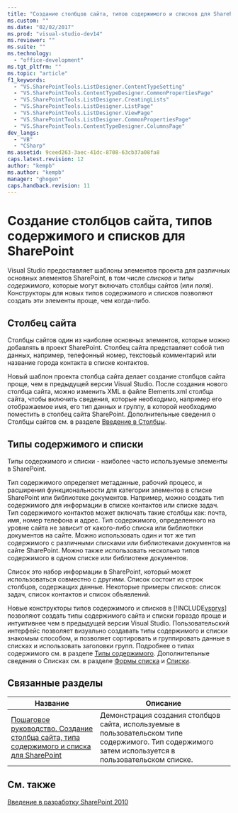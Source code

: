 ```yaml
---
title: "Создание столбцов сайта, типов содержимого и списков для SharePoint | Microsoft Docs"
ms.custom: ""
ms.date: "02/02/2017"
ms.prod: "visual-studio-dev14"
ms.reviewer: ""
ms.suite: ""
ms.technology: 
  - "office-development"
ms.tgt_pltfrm: ""
ms.topic: "article"
f1_keywords: 
  - "VS.SharePointTools.ListDesigner.ContentTypeSetting"
  - "VS.SharePointTools.ContentTypeDesigner.CommonPropertiesPage"
  - "VS.SharePointTools.ListDesigner.CreatingLists"
  - "VS.SharePointTools.ListDesigner.ListPage"
  - "VS.SharePointTools.ListDesigner.ViewPage"
  - "VS.SharePointTools.ListDesigner.CommonPropertiesPage"
  - "VS.SharePointTools.ContentTypeDesigner.ColumnsPage"
dev_langs: 
  - "VB"
  - "CSharp"
ms.assetid: 9ceed263-3aec-41dc-8708-63cb37a08fa8
caps.latest.revision: 12
author: "kempb"
ms.author: "kempb"
manager: "ghogen"
caps.handback.revision: 11
---
```

# Создание столбцов сайта, типов содержимого и списков для SharePoint
  Visual Studio предоставляет шаблоны элементов проекта для различных основных элементов SharePoint, в том числе *списков* и *типы содержимого*, которые могут включать столбцы сайтов \(или *поля*\).  Конструкторы для новых типов содержимого и списков позволяют создать эти элементы проще, чем когда\-либо.  
  
## Столбец сайта  
 Столбцы сайтов один из наиболее основных элементов, которые можно добавлять в проект SharePoint.  Столбец сайта представляет собой тип данных, например, телефонный номер, текстовый комментарий или название города контакта в списке контактов.  
  
 Новый шаблон проекта столбца сайта делает создание столбцов сайта проще, чем в предыдущей версии Visual Studio.  После создания нового столбца сайта, можно изменить XML в файле Elements.xml столбца сайта, чтобы включить сведения, которые необходимо, например его отображаемое имя, его тип данных и группу, в которой необходимо поместить в столбец сайта SharePoint.  Дополнительные сведения о Столбцы сайтов см. в разделе [Введение в Столбцы](http://go.microsoft.com/fwlink/?LinkId=224996).  
  
## Типы содержимого и списки  
 Типы содержимого и списки \- наиболее часто используемые элементы в SharePoint.  
  
 Тип содержимого определяет метаданные, рабочий процесс, и расширения функциональности для категории элементов в списке SharePoint или библиотеке документов.  Например, можно создать тип содержимого для информации в списке контактов или списке задач.  Тип содержимого контактов может включать такие столбцы как: почта, имя, номер телефона и адрес.  Тип содержимого, определенного на уровне сайта не зависит от какого\-либо списка или библиотеки документов на сайте.  Можно использовать один и тот же тип содержимого с различными списками или библиотеками документов на сайте SharePoint.  Можно также использовать несколько типов содержимого в одном списке или библиотеке документов.  
  
 Список это набор информации в SharePoint, который может использоваться совместно с другими.  Список состоит из строк столбцов, содержащих данные.  Некоторые примеры списков: список задач, список контактов и список объявлений.  
  
 Новые конструкторы типов содержимого и списков в [!INCLUDE[vsprvs](../sharepoint/includes/vsprvs-md.md)] позволяют создать типы содержимого сайта и списки гораздо проще и интуитивнее чем в предыдущей версии Visual Studio.  Пользовательский интерфейс позволяет визуально создавать типы содержимого и списки знакомым способом, и позволяет сортировать и группировать данные в списках и использовать заголовки групп.  Подробнее о типах содержимого см. в разделе [Типы содержимого](http://go.microsoft.com/fwlink/?LinkId=224997).  Дополнительные сведения о Списках см. в разделе [Формы списка](http://go.microsoft.com/fwlink/?LinkId=224998) и [Списки](http://go.microsoft.com/fwlink/?LinkId=224999).  
  
## Связанные разделы  
  
|Название|Описание|  
|--------------|--------------|  
|[Пошаговое руководство. Создание столбца сайта, типа содержимого и списка для SharePoint](../sharepoint/walkthrough-create-a-site-column-content-type-and-list-for-sharepoint.md)|Демонстрация создания столбцов сайта, используемые в пользовательском типе содержимого.  Тип содержимого затем используется в пользовательском списке.|  
  
## См. также  
 [Введение в разработку SharePoint 2010](http://go.microsoft.com/fwlink/?LinkId=225000)  
  
  